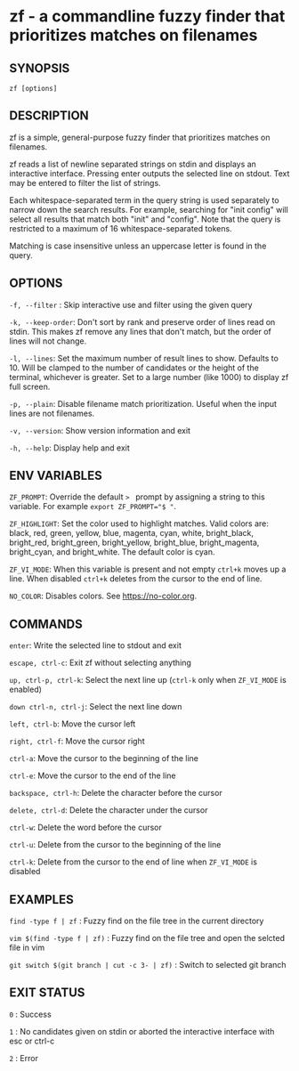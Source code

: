 # zf - a commandline fuzzy finder that prioritizes matches on filenames

## SYNOPSIS
`zf [options]`

## DESCRIPTION
zf is a simple, general-purpose fuzzy finder that prioritizes matches on filenames.

zf reads a list of newline separated strings on stdin and displays an interactive interface. Pressing enter outputs the selected line on stdout. Text may be entered to filter the list of strings.

Each whitespace-separated term in the query string is used separately to narrow down the search results. For example, searching for "init config" will select all results that match both "init" and "config". Note that the query is restricted to a maximum of 16 whitespace-separated tokens.

Matching is case insensitive unless an uppercase letter is found in the query.

## OPTIONS

`-f, --filter` : Skip interactive use and filter using the given query

`-k, --keep-order`: Don't sort by rank and preserve order of lines read on stdin. This makes zf remove any lines that don't match, but the order of lines will not change.

`-l, --lines`: Set the maximum number of result lines to show. Defaults to 10. Will be clamped to the number of candidates or the height of the terminal, whichever is greater. Set to a large number (like 1000) to display zf full screen.

`-p, --plain`: Disable filename match prioritization. Useful when the input lines are not filenames.

`-v, --version`: Show version information and exit

`-h, --help`: Display help and exit

## ENV VARIABLES

`ZF_PROMPT`: Override the default `> ` prompt by assigning a string to this variable. For example `export ZF_PROMPT="$ "`.

`ZF_HIGHLIGHT`: Set the color used to highlight matches. Valid colors are: black, red, green, yellow, blue, magenta, cyan, white, bright_black, bright_red, bright_green, bright_yellow, bright_blue, bright_magenta, bright_cyan, and bright_white. The default color is cyan.

`ZF_VI_MODE`: When this variable is present and not empty `ctrl+k` moves up a line. When disabled `ctrl+k` deletes from the cursor to the end of line.

`NO_COLOR`: Disables colors. See https://no-color.org.

## COMMANDS

`enter`: Write the selected line to stdout and exit

`escape, ctrl-c`: Exit zf without selecting anything

`up, ctrl-p, ctrl-k`: Select the next line up (`ctrl-k` only when `ZF_VI_MODE` is enabled)

`down ctrl-n, ctrl-j`: Select the next line down

`left, ctrl-b`: Move the cursor left

`right, ctrl-f`: Move the cursor right

`ctrl-a`: Move the cursor to the beginning of the line

`ctrl-e`: Move the cursor to the end of the line

`backspace, ctrl-h`: Delete the character before the cursor

`delete, ctrl-d`: Delete the character under the cursor

`ctrl-w`: Delete the word before the cursor

`ctrl-u`: Delete from the cursor to the beginning of the line

`ctrl-k`: Delete from the cursor to the end of line when `ZF_VI_MODE` is disabled

## EXAMPLES

`find -type f | zf` : Fuzzy find on the file tree in the current directory

`vim $(find -type f | zf)` : Fuzzy find on the file tree and open the selcted file in vim

`git switch $(git branch | cut -c 3- | zf)` : Switch to selected git branch

## EXIT STATUS

`0` : Success

`1` : No candidates given on stdin or aborted the interactive interface with esc or ctrl-c

`2` : Error
